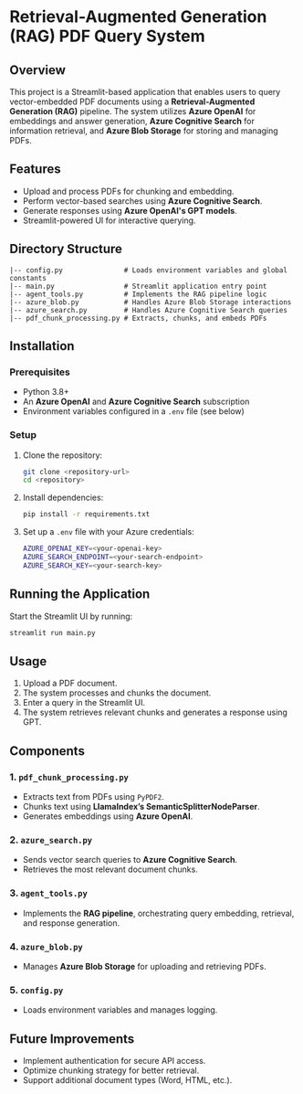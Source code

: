 # Retrieval-Augmented Generation (RAG) PDF Query System

## Overview
This project is a Streamlit-based application that enables users to query vector-embedded PDF documents using a **Retrieval-Augmented Generation (RAG)** pipeline. The system utilizes **Azure OpenAI** for embeddings and answer generation, **Azure Cognitive Search** for information retrieval, and **Azure Blob Storage** for storing and managing PDFs.

## Features
- Upload and process PDFs for chunking and embedding.
- Perform vector-based searches using **Azure Cognitive Search**.
- Generate responses using **Azure OpenAI's GPT models**.
- Streamlit-powered UI for interactive querying.

## Directory Structure
```
|-- config.py               # Loads environment variables and global constants
|-- main.py                 # Streamlit application entry point
|-- agent_tools.py          # Implements the RAG pipeline logic
|-- azure_blob.py           # Handles Azure Blob Storage interactions
|-- azure_search.py         # Handles Azure Cognitive Search queries
|-- pdf_chunk_processing.py # Extracts, chunks, and embeds PDFs
```

## Installation
### Prerequisites
- Python 3.8+
- An **Azure OpenAI** and **Azure Cognitive Search** subscription
- Environment variables configured in a `.env` file (see below)

### Setup
1. Clone the repository:
   ```sh
   git clone <repository-url>
   cd <repository>
   ```
2. Install dependencies:
   ```sh
   pip install -r requirements.txt
   ```
3. Set up a `.env` file with your Azure credentials:
   ```sh
   AZURE_OPENAI_KEY=<your-openai-key>
   AZURE_SEARCH_ENDPOINT=<your-search-endpoint>
   AZURE_SEARCH_KEY=<your-search-key>
   ```

## Running the Application
Start the Streamlit UI by running:
```sh
streamlit run main.py
```

## Usage
1. Upload a PDF document.
2. The system processes and chunks the document.
3. Enter a query in the Streamlit UI.
4. The system retrieves relevant chunks and generates a response using GPT.

## Components
### 1. **`pdf_chunk_processing.py`**
- Extracts text from PDFs using `PyPDF2`.
- Chunks text using **LlamaIndex’s SemanticSplitterNodeParser**.
- Generates embeddings using **Azure OpenAI**.

### 2. **`azure_search.py`**
- Sends vector search queries to **Azure Cognitive Search**.
- Retrieves the most relevant document chunks.

### 3. **`agent_tools.py`**
- Implements the **RAG pipeline**, orchestrating query embedding, retrieval, and response generation.

### 4. **`azure_blob.py`**
- Manages **Azure Blob Storage** for uploading and retrieving PDFs.

### 5. **`config.py`**
- Loads environment variables and manages logging.

## Future Improvements
- Implement authentication for secure API access.
- Optimize chunking strategy for better retrieval.
- Support additional document types (Word, HTML, etc.).



